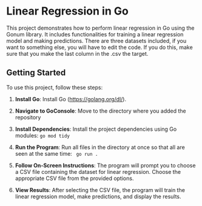 # Linear Regression in Go

This project demonstrates how to perform linear regression in Go using the Gonum library. It includes functionalities for training a linear regression model and making predictions.
There are three datasets included, if you want to something else, you will have to edit the code. If you do this, make sure that you make the last column in the .csv the target.
## Getting Started

To use this project, follow these steps:

1. **Install Go**: Install Go (https://golang.org/dl/).

2. **Navigate to GoConsole**: Move to the directory where you added the repository
  
3. **Install Dependencies**: Install the project dependencies using Go modules: ``` go mod tidy ```
 
4. **Run the Program**: Run all files in the directory at once so that all are seen at the same time: ``` go run .```
 
5. **Follow On-Screen Instructions**: The program will prompt you to choose a CSV file containing the dataset for linear regression. Choose the appropriate CSV file from the provided options.

6. **View Results**: After selecting the CSV file, the program will train the linear regression model, make predictions, and display the results.
